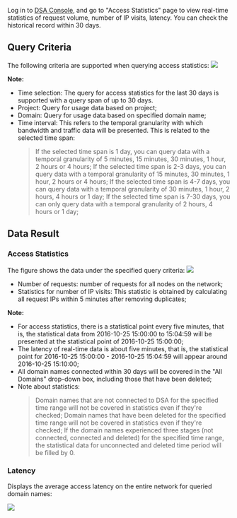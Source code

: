 Log in to [DSA Console](https://console.cloud.tencent.com/dsa), and go to "Access Statistics" page to view real-time statistics of request volume, number of IP visits, latency. You can check the historical record within 30 days.

## Query Criteria
The following criteria are supported when querying access statistics:
![](https://mc.qcloudimg.com/static/img/cd18ad2fbf87b40aa5f4d525a2fe69e8/1.png)

**Note:**

+ Time selection: The query for access statistics for the last 30 days is supported with a query span of up to 30 days.
+ Project: Query for usage data based on project;
+ Domain: Query for usage data based on specified domain name;
+ Time interval: This refers to the temporal granularity with which bandwidth and traffic data will be presented. This is related to the selected time span:
  > If the selected time span is 1 day, you can query data with a temporal granularity of 5 minutes, 15 minutes, 30 minutes, 1 hour, 2 hours or 4 hours;
  > If the selected time span is 2-3 days, you can query data with a temporal granularity of 15 minutes, 30 minutes, 1 hour, 2 hours or 4 hours;
  > If the selected time span is 4-7 days, you can query data with a temporal granularity of 30 minutes, 1 hour, 2 hours, 4 hours or 1 day;
  > If the selected time span is 7-30 days, you can only query data with a temporal granularity of 2 hours, 4 hours or 1 day;

## Data Result
### Access Statistics
The figure shows the data under the specified query criteria:
![](https://mc.qcloudimg.com/static/img/c27044b6545e91548a0c6b88854b78b0/2.png)

+ Number of requests: number of requests for all nodes on the network;
+ Statistics for number of IP visits: This statistic is obtained by calculating all request IPs within 5 minutes after removing duplicates;

**Note:**

+ For access statistics, there is a statistical point every five minutes, that is, the statistical data from 2016-10-25 15:00:00 to 15:04:59 will be presented at the statistical point of 2016-10-25 15:00:00;
+ The latency of real-time data is about five minutes, that is, the statistical point for 2016-10-25 15:00:00 - 2016-10-25 15:04:59 will appear around 2016-10-25 15:10:00;
+ All domain names connected within 30 days will be covered in the "All Domains" drop-down box, including those that have been deleted;
+ Note about statistics:
  > Domain names that are not connected to DSA for the specified time range will not be covered in statistics even if they're checked;
  > Domain names that have been deleted for the specified time range will not be covered in statistics even if they're checked;
  > If the domain names experienced three stages (not connected, connected and deleted) for the specified time range, the statistical data for unconnected and deleted time period will be filled by 0.

### Latency

Displays the average access latency on the entire network for queried domain names:

![](https://mc.qcloudimg.com/static/img/7fe8194b0841998039b2d466e6846d8b/3.png)
